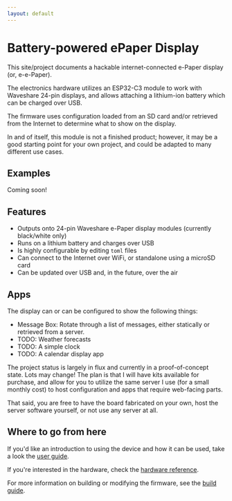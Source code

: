 ```yaml
---
layout: default
---
```


# Battery-powered ePaper Display

This site/project documents a hackable internet-connected e-Paper display (or, e-e-Paper). 

The electronics hardware utilizes an ESP32-C3 module to work with Waveshare 24-pin displays, and allows attaching
a lithium-ion battery which can be charged over USB.

The firmware uses configuration loaded from an SD card and/or retrieved from the Internet to determine what to
show on the display.

In and of itself, this module is not a finished product; however, it may be a good starting point for your
own project, and could be adapted to many different use cases.

## Examples

Coming soon!

## Features

* Outputs onto 24-pin Waveshare e-Paper display modules (currently black/white only)
* Runs on a lithium battery and charges over USB
* Is highly configurable by editing `toml` files
* Can connect to the Internet over WiFi, or standalone using a microSD card
* Can be updated over USB and, in the future, over the air 

## Apps

The display can or can be configured to show the following things:

* Message Box: Rotate through a list of messages, either statically or retrieved from a server.
* TODO: Weather forecasts
* TODO: A simple clock
* TODO: A calendar display app

The project status is largely in flux and currently in a proof-of-concept state. Lots may change! The plan is that I will
have kits available for purchase, and allow for you to utilize the same server I use (for a small monthly cost) to host
configuration and apps that require web-facing parts.

That said, you are free to have the board fabricated on your own, host the server software yourself, or not use any
server at all.

## Where to go from here

If you'd like an introduction to using the device and how it can be used, take a look
the [user guide](user_guide.html).

If you're interested in the hardware, check the [hardware reference](hardware.html).

For more information on building or modifying the firmware, see the [build guide](build.html).

